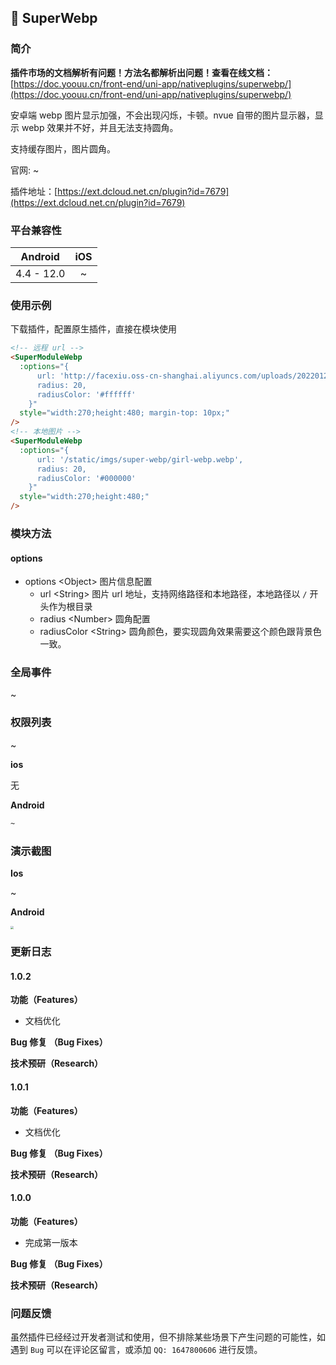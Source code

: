 ## 📌 SuperWebp

### 简介

**插件市场的文档解析有问题！方法名都解析出问题！查看在线文档：**[https://doc.yoouu.cn/front-end/uni-app/nativeplugins/superwebp/](https://doc.yoouu.cn/front-end/uni-app/nativeplugins/superwebp/)

安卓端 webp 图片显示加强，不会出现闪烁，卡顿。nvue 自带的图片显示器，显示 webp 效果并不好，并且无法支持圆角。

支持缓存图片，图片圆角。

官网: ~

插件地址：[https://ext.dcloud.net.cn/plugin?id=7679](https://ext.dcloud.net.cn/plugin?id=7679)

### 平台兼容性

|  Android   | iOS |
| :--------: | :-: |
| 4.4 - 12.0 |  ~  |

### 使用示例

下载插件，配置原生插件，直接在模块使用

```html
<!-- 远程 url -->
<SuperModuleWebp
  :options="{
      url: 'http://facexiu.oss-cn-shanghai.aliyuncs.com/uploads/20220120/fe4ea886e623b6952133527759ad3f6d.webp',
      radius: 20,
      radiusColor: '#ffffff'
    }"
  style="width:270;height:480; margin-top: 10px;"
/>
<!-- 本地图片 -->
<SuperModuleWebp
  :options="{
      url: '/static/imgs/super-webp/girl-webp.webp',
      radius: 20,
      radiusColor: '#000000'
    }"
  style="width:270;height:480;"
/>
```

### 模块方法

#### options

- options <Object\> 图片信息配置
  - url <String\> 图片 url 地址，支持网络路径和本地路径，本地路径以 `/` 开头作为根目录
  - radius <Number\> 圆角配置
  - radiusColor <String\> 圆角颜色，要实现圆角效果需要这个颜色跟背景色一致。

### 全局事件

~

### 权限列表

~

**ios**

无

**Android**

```xml
~
```

### 演示截图

**Ios**

~

**Android**

<img src="https://static.yoouu.cn/imgs/doc/front-end/uni-app-nativeplugins/202203221053019.webp" style="zoom:33%;" />

### 更新日志

#### 1.0.2

**功能（Features）**

- 文档优化

**Bug 修复 （Bug Fixes）**

**技术预研（Research）**

#### 1.0.1

**功能（Features）**

- 文档优化

**Bug 修复 （Bug Fixes）**

**技术预研（Research）**

#### 1.0.0

**功能（Features）**

- 完成第一版本

**Bug 修复 （Bug Fixes）**

**技术预研（Research）**

### 问题反馈

虽然插件已经经过开发者测试和使用，但不排除某些场景下产生问题的可能性，如遇到 `Bug` 可以在评论区留言，或添加 `QQ: 1647800606` 进行反馈。
